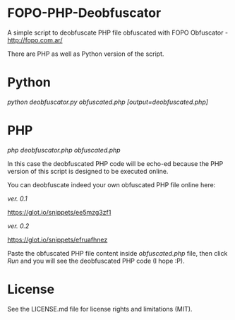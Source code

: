 # FOPO-PHP-Deobfuscator
A simple script to deobfuscate PHP file obfuscated with FOPO Obfuscator - http://fopo.com.ar/

There are PHP as well as Python version of the script.

# Python
*python deobfuscator.py obfuscated.php [output=deobfuscated.php]*

# PHP
*php deobfuscator.php obfuscated.php*

In this case the deobfuscated PHP code will be echo-ed because the PHP version of this script is designed to be executed online.

You can deobfuscate indeed your own obfuscated PHP file online here:

_ver. 0.1_

https://glot.io/snippets/ee5mzg3zf1

_ver. 0.2_

https://glot.io/snippets/efruafhnez

Paste the obfuscated PHP file content inside _obfuscated.php_ file, then click _Run_ and you will see the deobfuscated PHP code (I hope :P).

# License
See the LICENSE.md file for license rights and limitations (MIT).
